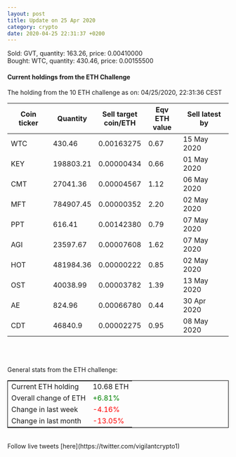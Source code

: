 ```yaml
---
layout: post
title: Update on 25 Apr 2020
category: crypto
date: 2020-04-25 22:31:37 +0200
---
```


Sold: GVT, quantity:       163.26, price:   0.00410000<br>Bought: WTC, quantity:       430.46, price:   0.00155500<br>

#### Current holdings from the ETH Challenge

The holding from the 10 ETH challenge as on: 04/25/2020, 22:31:36 CEST

|Coin ticker|Quantity|Sell target<br>coin/ETH|Eqv ETH<br>value|Sell latest by|
|-----------|--------|-----------|-----------|--------------|
WTC|430.46|  0.00163275|0.67|15 May 2020|
KEY|198803.21|  0.00000434|0.66|01 May 2020|
CMT|27041.36|  0.00004567|1.12|06 May 2020|
MFT|784907.45|  0.00000352|2.20|02 May 2020|
PPT|616.41|  0.00142380|0.79|07 May 2020|
AGI|23597.67|  0.00007608|1.62|07 May 2020|
HOT|481984.36|  0.00000222|0.85|02 May 2020|
OST|40038.99|  0.00003782|1.39|13 May 2020|
AE|824.96|  0.00066780|0.44|30 Apr 2020|
CDT|46840.9|  0.00002275|0.95|08 May 2020|

<br>
<br>
<br>
General stats from the ETH challenge:

<table style="border:1px solid black;margin-left:auto;margin-right:auto;">
	<tbody>
	<tr>
		<td>Current ETH holding</td>
		<td>     10.68 ETH</td>
	</tr>
	<tr>
		<td>Overall change of ETH</td>
		<td><font color="green">+6.81%</font></td>
	</tr>
	<tr>
		<td>Change in last week</td>
		<td><font color="red">-4.16%</font></td>
	</tr>
	<tr>
		<td>Change in last month</td>
		<td><font color="red">-13.05%</font></td>
	</tr>
	</tbody>
</table>

<br>
Follow live tweets [here](https://twitter.com/vigilantcrypto1)
<br>
<br>